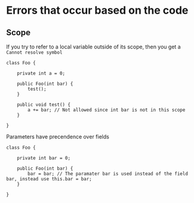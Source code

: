 # Errors that occur based on the code

## Scope
If you try to refer to a local variable outside of its scope, then you get a `Cannot resolve symbol` 
````
class Foo {
	
	private int a = 0;

	public Foo(int bar) {
		test();
	}

	public void test() {
		a += bar; // Not allowed since int bar is not in this scope
	}

}
````

Parameters have precendence over fields
````
class Foo {
	
	private int bar = 0;

	public Foo(int bar) {
		bar = bar; // The paramater bar is used instead of the field bar, instead use this.bar = bar;
	}

}
````